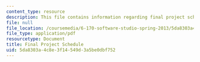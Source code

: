 ```yaml
---
content_type: resource
description: This file contains information regarding final project schedule.
file: null
file_location: /coursemedia/6-170-software-studio-spring-2013/5da8303a4c8e3f14549d3a5be0dbf752_MIT6_170S13_fin-Proj-Cal.pdf
file_type: application/pdf
resourcetype: Document
title: Final Project Schedule
uid: 5da8303a-4c8e-3f14-549d-3a5be0dbf752
---
```

